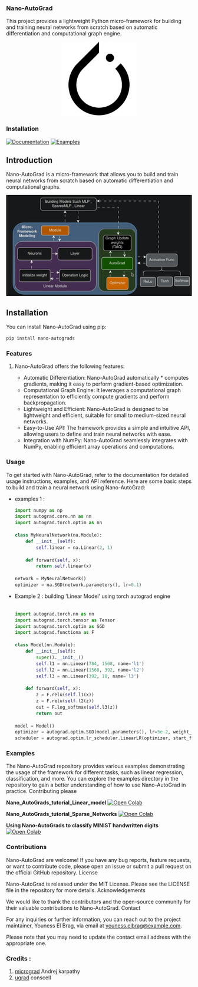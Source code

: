 ### Nano-AutoGrad

This project provides a lightweight Python micro-framework for building and training neural networks from scratch based on automatic differentiation and computational graph engine.

<div align="center">
  <img src="assets/logo.png" alt="Nano-AutoGrad Logo" width="200">
</div>

### Installation

[![Documentation](https://img.shields.io/badge/Documentation-Read%20the%20Docs-blue.svg)](https://nano-autograd.readthedocs.io/en/latest/)
[![Examples](https://img.shields.io/badge/Examples-GitHub-green.svg)](https://nano-autograd.readthedocs.io/en/latest/README.html)

## Introduction

Nano-AutoGrad is a micro-framework that allows you to build and train neural networks from scratch based on automatic differentiation and computational graphs.

<div align="center">
  <img src="assets/arch.gif" alt="Nano-AutoGrad Logo" width="600" hieght="600">
</div>

## Installation

You can install Nano-AutoGrad using pip:

```bash
pip install nano-autograds
```

### Features

1. Nano-AutoGrad offers the following features:

    * Automatic Differentiation: Nano-AutoGrad automatically * computes gradients, making it easy to perform gradient-based optimization.
    * Computational Graph Engine: It leverages a computational graph representation to efficiently compute gradients and perform backpropagation.
    * Lightweight and Efficient: Nano-AutoGrad is designed to be lightweight and efficient, suitable for small to medium-sized neural networks.
    * Easy-to-Use API: The framework provides a simple and intuitive API, allowing users to define and train neural networks with ease.
    * Integration with NumPy: Nano-AutoGrad seamlessly integrates with NumPy, enabling efficient array operations and computations.

### Usage

To get started with Nano-AutoGrad, refer to the documentation for detailed usage instructions, examples, and API reference. Here are some basic steps to build and train a neural network using Nano-AutoGrad:
*  examples 1 :

    ```python
    import numpy as np
    import autograd.core.nn as nn
    import autograd.torch.optim as nn

    class MyNeuralNetwork(na.Module):
        def __init__(self):
            self.linear = na.Linear(2, 1)

        def forward(self, x):
            return self.linear(x)

    network = MyNeuralNetwork()
    optimizer = na.SGD(network.parameters(), lr=0.1)

    ```
* Example 2 :
building 'Linear Model' using torch autograd engine 

    ```python  

    import autograd.torch.nn as nn 
    import autograd.torch.tensor as Tensor
    import autograd.torch.optim as SGD
    import autograd.functiona as F

    class Model(nn.Module):
        def __init__(self):
            super().__init__()
            self.l1 = nn.Linear(784, 1568, name='l1')
            self.l2 = nn.Linear(1568, 392, name='l2')
            self.l3 = nn.Linear(392, 10, name='l3')

        def forward(self, x):
            z = F.relu(self.l1(x))
            z = F.relu(self.l2(z))
            out = F.log_softmax(self.l3(z))
            return out

    model = Model()
    optimizer = autograd.optim.SGD(model.parameters(), lr=5e-2, weight_decay=1e-4)
    scheduler = autograd.optim.lr_scheduler.LinearLR(optimizer, start_factor=1.0, end_factor=0.75, total_iters=num_epochs)

    ```
### Examples

The Nano-AutoGrad repository provides various examples demonstrating the usage of the framework for different tasks, such as linear regression, classification, and more. You can explore the examples directory in the repository to gain a better understanding of how to use Nano-AutoGrad in practice.
Contributing please 

**Nano_AutoGrads_tutorial_Linear_model** [![Open Colab](https://colab.research.google.com/assets/colab-badge.svg)](https://colab.research.google.com/drive/1o7USeyjTLjmgjjGXkQLt96HYNAbc_r7j)
</br>

**Nano_AutoGrads_tutorial_Sparse_Networks** [![Open Colab](https://colab.research.google.com/assets/colab-badge.svg)](https://colab.research.google.com/drive/1wibEbcfqI4r3e8b28TleP562uCooxPw_#scrollTo=_y-pwg1_fNus)
</br>

**Using Nano-AutoGrads to classify MINIST handwritten digits** [![Open Colab](https://colab.research.google.com/assets/colab-badge.svg)](https://colab.research.google.com/drive/1wvJQYmYT8-7On7tto3klDN7_Zx4Xgf3_#scrollTo=d4qP5clo9CT5)
</br>

### Contributions 

Nano-AutoGrad are welcome! If you have any bug reports, feature requests, or want to contribute code, please open an issue or submit a pull request on the official GitHub repository.
License

Nano-AutoGrad is released under the MIT License. Please see the LICENSE file in the repository for more details.
Acknowledgements

We would like to thank the contributors and the open-source community for their valuable contributions to Nano-AutoGrad.
Contact

For any inquiries or further information, you can reach out to the project maintainer, Youness El Brag, via email at youness.elbrag@example.com.


Please note that you may need to update the contact email address with the appropriate one.


### Credits :

1. [micrograd](https://github.com/karpathy/micrograd) Andrej karpathy
2. [ugrad](https://github.com/conscell/ugrad/tree/main)  conscell 

